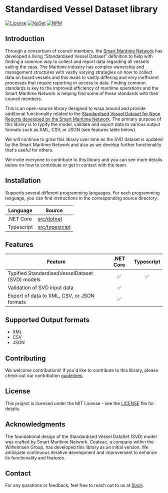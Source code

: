 # Standardised Vessel Dataset library 

[![License](https://img.shields.io/badge/license-MIT-blue.svg)](./LICENSE)
[![NuGet](https://img.shields.io/nuget/v/Standardised.Vessel.Dataset)](https://www.nuget.org/packages/Standardised.Vessel.DataSet)
[![NPM](https://img.shields.io/npm/v/standardised-vessel-dataset)](https://www.npmjs.com/package/standardised-vessel-dataset)

## Introduction

Through a consortium of council members, the [Smart Maritime Network](https://smartmaritimenetwork.com/) has developed a living “Standardised Vessel Dataset” definition to help with finding a common way to collect and report data regarding all vessels sailing the seas.
The Maritime industry has complex ownership and management structures with vastly varying strategies on how to collect data on board vessels and this leads to vastly differing and very inefficient processes that require reporting or access to data.
Finding common standards is key to the improved efficiency of maritime operations and the Smart Maritime Network is helping find some of these standards with their council members.


This is an open-source library designed to wrap around and provide additional functionality related to the [Standardised Vessel Dataset for Noon Reports developed by the Smart Maritime Network](https://smartmaritimenetwork.com/standardised-vessel-dataset-for-noon-reports/). The primary purpose of this library is to typify the model, validate and export data to various output formats such as XML, CSV, or JSON (see features table below).

We will continue to grow this library over time as the SVD dataset is updated by the Smart Maritime Network and also as we develop further functionality that's useful for others.

We invite everyone to contribute to this library and you can see more details below on how to contribute or get in contact with the team.


## Installation

Supports several different programming languages. For each programming
language, you can find instructions in the corresponding source directory:

| Language                             | Source                                                      |
|--------------------------------------|-------------------------------------------------------------|
| .NET Core | [src/dotnet](src/dotnet)                                                  |
| Typescript                                 | [src/typesrcipt](src/typescript)                                                |

## Features

| Feature                                         | .NET Core | Typescript |
| ----------------------------------------------- | :-------: | :--------: |
| Typified StandardisedVesselDataset (SVD) models |     ✅     |     ✅      |
| Validation of SVD input data                    |     ✅     |            |
| Export of data to XML, CSV, or JSON formats     |     ✅     |            |

## Supported Output formats
- XML
- CSV
- JSON

## Contributing
We welcome contributions! If you'd like to contribute to this library, please check out our contribution [guidelines](./CONTRIBUTING.md).

## License
This project is licensed under the MIT License - see the [LICENSE](./LICENSE) file for details.

## Acknowledgments
The foundational design of the Standardised Vessel DataSet (SVD) model was crafted by Smart Maritime Network. Ceateac, a company within the Wilhelmsen Group, has developed this library as an initial version. We anticipate continuous iterative development and improvement to enhance its functionality and features.

## Contact

For any questions or feedback, feel free to reach out to us at [Slack](https://ceataeccommunity.slack.com/archives/C06KV6336UF).